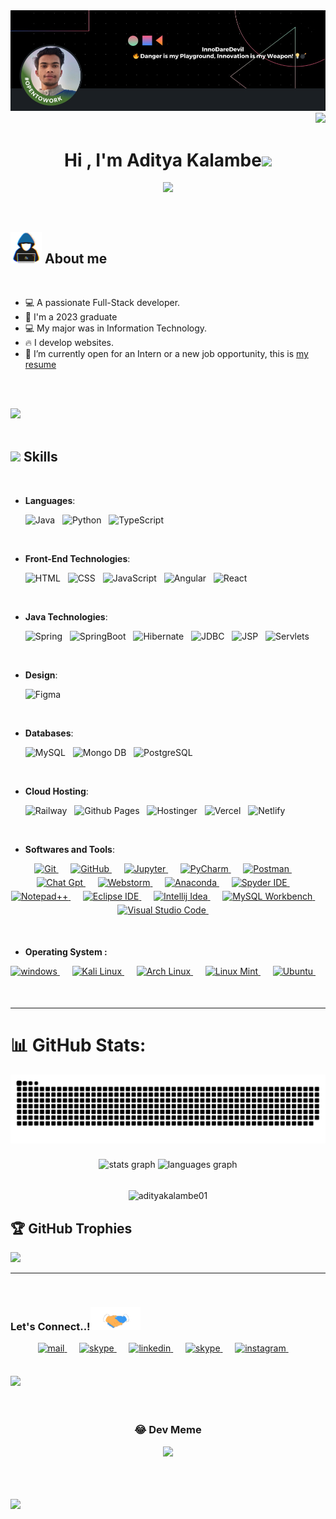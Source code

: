<img src="images/profile/ProfilePic.png">
<br>
<div align="right">
  <img src="https://profile-counter.glitch.me/adityakalambe01/count.svg?"  />
</div>
<h1 align="center"><b>Hi , I'm Aditya Kalambe</b><img src="https://media.giphy.com/media/hvRJCLFzcasrR4ia7z/giphy.gif" width="35"></h1>

<p align="center"> 
  <img src="https://readme-typing-svg.herokuapp.com?font=Time+New+Roman&color=cyan&size=25&center=true&vCenter=true&width=600&height=100&lines=<>+I'm+InnoDareDevil,;Danger+is+my+Playground,;Innovation+is+my+Weapon!,;A+passionate+Full-Stack+Developer,;Done+3+internships,;Computer+Science+and+Engineering+Student,;Active+Learner,;Love+to+learn+new+stuffs..</>">
</p>

<br>

## <picture><img src = "https://github.com/0xAbdulKhalid/0xAbdulKhalid/raw/main/assets/mdImages/about_me.gif" width = 50px></picture> **About me**

[//]: # (<picture> <img align="right" src="https://github.com/0xAbdulKhalid/0xAbdulKhalid/raw/main/assets/mdImages/Right_Side.gif" width = 250px></picture>)

<br>

- 💻 A passionate Full-Stack developer.
- 🎒 I'm a 2023 graduate
- 💻 My major was in Information Technology.
- 🔥 I develop websites.
- 👀 I’m currently open for an Intern or a new job opportunity, this is [my resume](https://drive.google.com/file/d/1yEKV5RS9KTauoIRoMXyE81GxF85eAeRm/view?usp=sharing)


<br><br>

<img src="https://user-images.githubusercontent.com/73097560/115834477-dbab4500-a447-11eb-908a-139a6edaec5c.gif"><br><br>

## <img src="https://media2.giphy.com/media/QssGEmpkyEOhBCb7e1/giphy.gif?cid=ecf05e47a0n3gi1bfqntqmob8g9aid1oyj2wr3ds3mg700bl&rid=giphy.gif" width ="25"><b> Skills</b>
<br>

<p align="center">

- **Languages**:

    ![Java](https://img.shields.io/badge/java-%23ED8B00.svg?&style=for-the-badge&logo=java&logoColor=white) &nbsp;
    ![Python](https://img.shields.io/badge/Python%20-%2314354C.svg?style=for-the-badge&logo=python&logoColor=white) &nbsp;
    ![TypeScript](https://img.shields.io/badge/typescript%20-3178C6.svg?style=for-the-badge&logo=typescript&logoColor=white) &nbsp;

<br>   

- **Front-End Technologies**:

  ![HTML](https://img.shields.io/badge/html_5%20-%23E34F26.svg?&style=for-the-badge&logo=html5&logoColor=white) &nbsp;
  ![CSS](https://img.shields.io/badge/css_3%20-%231572B6.svg?&style=for-the-badge&logo=css3&logoColor=white) &nbsp;
  ![JavaScript](https://img.shields.io/badge/javascript%20-F7DF1E.svg?&style=for-the-badge&logo=javascript&logoColor=white) &nbsp;
  ![Angular](https://img.shields.io/badge/angular%20-red.svg?&style=for-the-badge&logo=angular&logoColor=white) &nbsp;
  ![React](https://img.shields.io/badge/react%20-61DAFB.svg?&style=for-the-badge&logo=react&logoColor=white) &nbsp;

<br>
    
- **Java Technologies**:

   ![Spring](https://img.shields.io/badge/spring%20-%6DB33F.svg?&style=for-the-badge&logo=spring&logoColor=white) &nbsp;
   ![SpringBoot](https://img.shields.io/badge/spring_boot%20-%6DB33F.svg?&style=for-the-badge&logo=springboot&logoColor=white) &nbsp;
   ![Hibernate](https://img.shields.io/badge/hibernate%20-gray.svg?&style=for-the-badge&logo=hibernate&logoColor=white) &nbsp;
   ![JDBC](https://img.shields.io/badge/jdbc%20-%23ED8B00.svg?&style=for-the-badge&logo=jdbc&logoColor=white) &nbsp;
   ![JSP](https://img.shields.io/badge/jsp%20-%23ED8B00.svg?&style=for-the-badge&logo=jsp&logoColor=white) &nbsp;
   ![Servlets](https://img.shields.io/badge/Servlets%20-%23ED8B00.svg?&style=for-the-badge&logo=servlets&logoColor=white) &nbsp;

<br>

- **Design**:

    ![Figma](https://img.shields.io/badge/figma%20-%23F24E1E.svg?&style=for-the-badge&logo=figma&logoColor=white) &nbsp;
  
<br>

- **Databases**:

    ![MySQL](https://img.shields.io/badge/mysql-4479A1.svg?&style=for-the-badge&logo=mysql&logoColor=white) &nbsp;
    ![Mongo DB](https://img.shields.io/badge/mongodb-47A248.svg?&style=for-the-badge&logo=mongodb&logoColor=white) &nbsp;
    ![PostgreSQL](https://img.shields.io/badge/postgre_sql-4169E1.svg?&style=for-the-badge&logo=postgresql&logoColor=white) &nbsp;
    
<br>

- **Cloud Hosting**:

  ![Railway](https://img.shields.io/badge/railway-0B0D0E.svg?style=for-the-badge&logo=railway&logoColor=white) &nbsp;
  ![Github Pages](https://img.shields.io/badge/github_pages-%23121011.svg?style=for-the-badge&logo=github&logoColor=white) &nbsp;
  ![Hostinger](https://img.shields.io/badge/hostinger-673DE6.svg?style=for-the-badge&logo=hostinger&logoColor=white) &nbsp;
  ![Vercel](https://img.shields.io/badge/vercel-000000.svg?style=for-the-badge&logo=vercel&logoColor=white) &nbsp;
  ![Netlify](https://img.shields.io/badge/netlify-00C7B7.svg?style=for-the-badge&logo=netlify&logoColor=white) &nbsp;
  
<br>

- **Softwares and Tools**:

 <p align="center">
  <td>
    <a href="" target="_blank">
      <img src="https://img.shields.io/badge/git-%23F05033.svg?style=for-the-badge&logo=git&logoColor=white" alt="Git" style="margin-bottom: 5px;" />
    </a>
    &nbsp;&nbsp;&nbsp;&nbsp;
  </td>

  <td>
    <a href="" target="_blank">
      <img src="https://img.shields.io/badge/github-%23121011.svg?style=for-the-badge&logo=github&logoColor=white" alt="GitHub" style="margin-bottom: 5px;" />
    </a>
    &nbsp;&nbsp;&nbsp;&nbsp;
  </td>

  <td>
    <a href="" target="_blank">
      <img src="https://img.shields.io/badge/jupyter-F37626.svg?style=for-the-badge&logo=jupyter&logoColor=white" alt=Jupyter style="margin-bottom: 5px;" />
    </a>
    &nbsp;&nbsp;&nbsp;&nbsp;
  </td>

  <td>
    <a href="" target="_blank">
      <img src="https://img.shields.io/badge/pycharm-000000.svg?style=for-the-badge&logo=pycharm&logoColor=white" alt=PyCharm style="margin-bottom: 5px;" />
    </a>
    &nbsp;&nbsp;&nbsp;&nbsp;
  </td>

  <td>
    <a href="" target="_blank">
      <img src="https://img.shields.io/badge/postman-FF6C37.svg?style=for-the-badge&logo=postman&logoColor=white" alt="Postman" style="margin-bottom: 5px;" />
    </a>
    &nbsp;&nbsp;&nbsp;&nbsp;
  </td>

  <td>
    <a href="" target="_blank">
      <img src="https://img.shields.io/badge/chat_gpt-412991.svg?style=for-the-badge&logo=openai&logoColor=white" alt="Chat Gpt" style="margin-bottom: 5px;" />
    </a>
    &nbsp;&nbsp;&nbsp;&nbsp;
  </td>

  <td>
    <a href="" target="_blank">
      <img src="https://img.shields.io/badge/webstorm-000000.svg?style=for-the-badge&logo=webstorm&logoColor=white" alt=Webstorm style="margin-bottom: 5px;" />
    </a>
    &nbsp;&nbsp;&nbsp;&nbsp;
  </td>

  <td>
    <a href="" target="_blank">
      <img src="https://img.shields.io/badge/anaconda-44A833.svg?style=for-the-badge&logo=anaconda&logoColor=white" alt="Anaconda" style="margin-bottom: 5px;" />
    </a>
    &nbsp;&nbsp;&nbsp;&nbsp;
  </td>

  <td>
    <a href="" target="_blank">
      <img src="https://img.shields.io/badge/spyder_ide-FF0000.svg?style=for-the-badge&logo=spyderide&logoColor=white" alt="Spyder IDE" style="margin-bottom: 5px;" />
    </a>
    &nbsp;&nbsp;&nbsp;&nbsp;
  </td>

  <td>
    <a href="" target="_blank">
      <img src="https://img.shields.io/badge/notepad++-90E59A.svg?style=for-the-badge&logo=notepadplusplus&logoColor=white" alt="Notepad++" style="margin-bottom: 5px;" />
    </a>
    &nbsp;&nbsp;&nbsp;&nbsp;
  </td>

  <td>
    <a href="" target="_blank">
      <img src="https://img.shields.io/badge/eclipse_ide-2C2255.svg?style=for-the-badge&logo=eclipseide&logoColor=white" alt="Eclipse IDE" style="margin-bottom: 5px;" />
    </a>
    &nbsp;&nbsp;&nbsp;&nbsp;
  </td>

  <td>
    <a href="" target="_blank">
      <img src="https://img.shields.io/badge/intellij_idea-000000.svg?style=for-the-badge&logo=intellijidea&logoColor=white" alt="Intellij Idea" style="margin-bottom: 5px;" />
    </a>
    &nbsp;&nbsp;&nbsp;&nbsp;
  </td>

  <td>
    <a href="" target="_blank">
      <img src="https://img.shields.io/badge/MySQL_workbench-1E93D9.svg?style=for-the-badge&logo=blockbench&logoColor=white" alt="MySQL Workbench" style="margin-bottom: 5px;" />
    </a>
    &nbsp;&nbsp;&nbsp;&nbsp;
  </td>

  <td>
    <a href="" target="_blank">
      <img src="https://img.shields.io/badge/Visual%20Studio%20Code-0078d7.svg?style=for-the-badge&logo=visual-studio-code&logoColor=white" alt="Visual Studio Code" style="margin-bottom: 5px;" />
    </a>
    &nbsp;&nbsp;&nbsp;&nbsp;
  </td>

</p>

<br>

- **Operating System :**

<p align="center">

  <td>
    <a href="https://www.microsoft.com/en-in/software-download/windows10" target="_blank">
      <img src="https://img.shields.io/badge/windows-0078D4.svg?style=for-the-badge&logo=windows&logoColor=white" alt=windows style="margin-bottom: 5px;" />
    </a>
    &nbsp;&nbsp;&nbsp;&nbsp;
  </td>

   <td>
    <a href="https://www.kali.org/" target="_blank">
      <img src="https://img.shields.io/badge/kali_linux-557C94.svg?style=for-the-badge&logo=kalilinux&logoColor=white" alt="Kali Linux" style="margin-bottom: 5px;" />
    </a>
    &nbsp;&nbsp;&nbsp;&nbsp;
  </td>

   <td>
    <a href="https://archlinux.org/" target="_blank">
      <img src="https://img.shields.io/badge/arch_linux-1793D1.svg?style=for-the-badge&logo=archlinux&logoColor=white" alt="Arch Linux" style="margin-bottom: 5px;" />
    </a>
    &nbsp;&nbsp;&nbsp;&nbsp;
  </td>

   <td>
    <a href="https://www.linuxmint.com/" target="_blank">
      <img src="https://img.shields.io/badge/linux_mint-87CF3E.svg?style=for-the-badge&logo=linuxmint&logoColor=white" alt="Linux Mint" style="margin-bottom: 5px;" />
    </a>
    &nbsp;&nbsp;&nbsp;&nbsp;
  </td>

   <td>
    <a href="https://ubuntu.com/" target="_blank">
      <img src="https://img.shields.io/badge/ubuntu-E95420.svg?style=for-the-badge&logo=ubuntu&logoColor=white" alt=Ubuntu style="margin-bottom: 5px;" />
    </a>
    &nbsp;&nbsp;&nbsp;&nbsp;
   </td>
</p>

</p>
<br>

-----

# 📊 GitHub Stats:
<div align="center">

<img src="https://raw.githubusercontent.com/adityakalambe01/adityakalambe01/output/snake.svg" alt="Snake animation" />

###

  <img src="https://github-readme-stats.vercel.app/api?username=adityakalambe01&hide_title=false&hide_rank=false&show_icons=true&include_all_commits=true&count_private=true&disable_animations=false&theme=dracula&locale=en&hide_border=false&order=1" height="150px" alt="stats graph" /> 
  
  <img src="https://github-readme-stats.vercel.app/api/top-langs?username=adityakalambe01&locale=en&hide_title=false&layout=compact&card_width=320&langs_count=6&theme=dracula&hide_border=false&order=2" height="150px" alt="languages graph" />
  <br>
  <br>
  <p align="center"><img align="center" src="https://github-readme-streak-stats.herokuapp.com/?user=adityakalambe01&theme=dracula&hide_border=false" alt="adityakalambe01"/></p>
</div>

###

## 🏆 GitHub Trophies
![](https://github-profile-trophy.vercel.app/?username=adityakalambe01&theme=radical&no-frame=false&no-bg=true&margin-w=4)




-----

<br>
<h3><b> Let's Connect..!</b><img src="https://github.com/0xAbdulKhalid/0xAbdulKhalid/raw/main/assets/mdImages/handshake.gif" width ="80"></h3>

<p align="center">
  
  <td>
    <a href="mailto:adityakalambe20@gmail.com" target="_blank">
      <img src="https://img.shields.io/badge/Gmail-D14836?style=for-the-badge&logo=gmail&logoColor=white" alt=mail style="margin-bottom: 5px;" />
    </a>
    &nbsp;&nbsp;&nbsp;&nbsp;
  </td>
  
  <td>
    <a href="https://join.skype.com/invite/xSsk4fU0CFk2" target="_blank">
      <img src="https://img.shields.io/badge/skype-00AFF0.svg?style=for-the-badge&logo=skype&logoColor=white" alt=skype style="margin-bottom: 5px;"/>
    </a>
    &nbsp;&nbsp;&nbsp;&nbsp;
  </td>
  
  <td>
    <a href="https://www.linkedin.com/in/adityakalambe/" target="_blank">
      <img src="https://img.shields.io/badge/linkedin-%230077B5.svg?style=for-the-badge&logo=linkedin&logoColor=white" alt=linkedin style="margin-bottom: 5px;"/>
    </a>
    &nbsp;&nbsp;&nbsp;&nbsp;
  </td>
  
  <td>
    <a href="https://wa.me/918669738983?text=Hello%20Aditya,%20I'm%20(your%20name)%20contacted%20you%20from%20github." target="_blank">
      <img src="https://img.shields.io/badge/whatsapp-25D366.svg?style=for-the-badge&logo=whatsapp&logoColor=white" alt=skype style="margin-bottom: 5px;"/>
    </a>
    &nbsp;&nbsp;&nbsp;&nbsp;
  </td>
  
  <td>
    <a href="https://www.instagram.com/adityakalambe01/" target="_blank">
      <img src="https://img.shields.io/badge/instagram-E4405F.svg?style=for-the-badge&logo=instagram&logoColor=white" alt=instagram style="margin-bottom: 5px;"/>
    </a>
    &nbsp;&nbsp;&nbsp;&nbsp;
  </td>

</p>











<br>
<img src="https://user-images.githubusercontent.com/73097560/115834477-dbab4500-a447-11eb-908a-139a6edaec5c.gif">
<br>
<br><br>


<div align="center">
    <h3>😂 Dev Meme </h3>
    <img src='https://randommeme-five.vercel.app/' style="height: 400px;"/>
</div>

<br><br><br>
<img src="https://user-images.githubusercontent.com/73097560/115834477-dbab4500-a447-11eb-908a-139a6edaec5c.gif">
<br>

